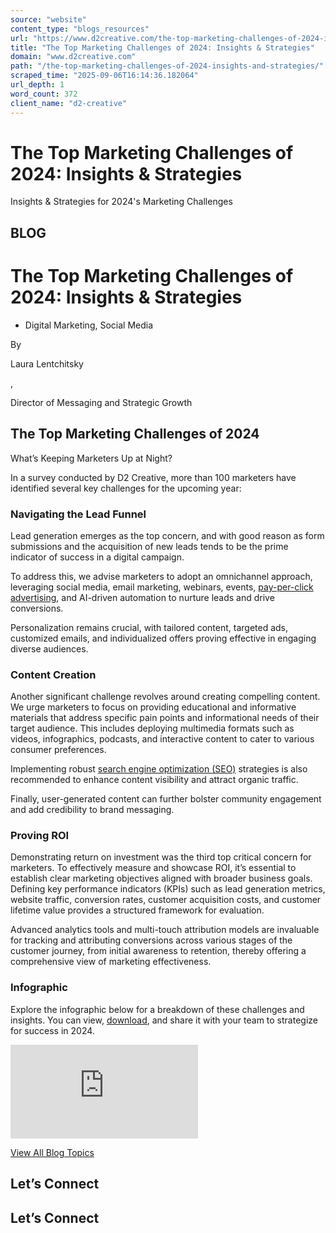 ```yaml
---
source: "website"
content_type: "blogs_resources"
url: "https://www.d2creative.com/the-top-marketing-challenges-of-2024-insights-and-strategies/"
title: "The Top Marketing Challenges of 2024: Insights & Strategies"
domain: "www.d2creative.com"
path: "/the-top-marketing-challenges-of-2024-insights-and-strategies/"
scraped_time: "2025-09-06T16:14:36.182064"
url_depth: 1
word_count: 372
client_name: "d2-creative"
---
```


# The Top Marketing Challenges of 2024: Insights & Strategies

Insights & Strategies for 2024's Marketing Challenges

## BLOG

# The Top Marketing Challenges of 2024: Insights & Strategies

*   Digital Marketing, Social Media

By

Laura Lentchitsky

,

Director of Messaging and Strategic Growth

## The Top Marketing Challenges of 2024

What’s Keeping Marketers Up at Night?

In a survey conducted by D2 Creative, more than 100 marketers have identified several key challenges for the upcoming year:

### Navigating the Lead Funnel

Lead generation emerges as the top concern, and with good reason as form submissions and the acquisition of new leads tends to be the prime indicator of success in a digital campaign.

To address this, we advise marketers to adopt an omnichannel approach, leveraging social media, email marketing, webinars, events, [pay-per-click advertising](https://www.d2creative.com/digital-glossary/pay-per-click-advertising/), and AI-driven automation to nurture leads and drive conversions.

Personalization remains crucial, with tailored content, targeted ads, customized emails, and individualized offers proving effective in engaging diverse audiences.

### Content Creation

Another significant challenge revolves around creating compelling content. We urge marketers to focus on providing educational and informative materials that address specific pain points and informational needs of their target audience. This includes deploying multimedia formats such as videos, infographics, podcasts, and interactive content to cater to various consumer preferences.

Implementing robust [search engine optimization (SEO)](https://www.d2creative.com/digital-glossary/search-engine-optimization/) strategies is also recommended to enhance content visibility and attract organic traffic.

Finally, user-generated content can further bolster community engagement and add credibility to brand messaging.

### Proving ROI

Demonstrating return on investment was the third top critical concern for marketers. To effectively measure and showcase ROI, it’s essential to establish clear marketing objectives aligned with broader business goals. Defining key performance indicators (KPIs) such as lead generation metrics, website traffic, conversion rates, customer acquisition costs, and customer lifetime value provides a structured framework for evaluation.

Advanced analytics tools and multi-touch attribution models are invaluable for tracking and attributing conversions across various stages of the customer journey, from initial awareness to retention, thereby offering a comprehensive view of marketing effectiveness.

### Infographic

Explore the infographic below for a breakdown of these challenges and insights. You can view, [download](https://www.d2creative.com/wp-content/uploads/2024/07/D2-Creative-Top-Marketing-Challenges-Infographic-2.pdf), and share it with your team to strategize for success in 2024.

![](https://www.d2creative.com/wp-content/uploads/2024/07/D2-Creative-Top-Marketing-Challenges-Infographic.pdf)

[View All Blog Topics](https://www.d2creative.com/blog/)

## Let’s Connect

## Let’s Connect